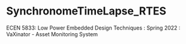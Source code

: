 # SynchronomeTimeLapse_RTES
ECEN 5833: Low Power Embedded Design Techniques : Spring 2022 : VaXinator - Asset Monitoring System
